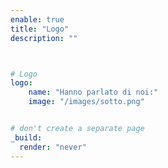 ```yaml
---
enable: true
title: "Logo"
description: ""



# Logo
logo:
    name: "Hanno parlato di noi:"
    image: "/images/sotto.png"


# don't create a separate page
_build:
  render: "never"
---
```

